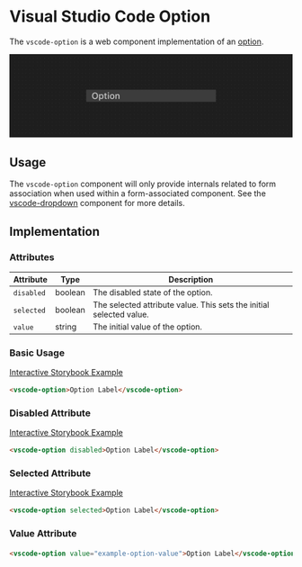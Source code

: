 # Visual Studio Code Option

The `vscode-option` is a web component implementation of an [option](https://w3c.github.io/aria/#option).

![Option hero](/docs/assets/option-hero.png)

## Usage

The `vscode-option` component will only provide internals related to form association when used within a form-associated component. See the [vscode-dropdown](../dropdown/README.md) component for more details.

## Implementation

### Attributes

| Attribute  | Type    | Description                                                         |
| ---------- | ------- | ------------------------------------------------------------------- |
| `disabled` | boolean | The disabled state of the option.                                   |
| `selected` | boolean | The selected attribute value. This sets the initial selected value. |
| `value`    | string  | The initial value of the option.                                    |

### Basic Usage

[Interactive Storybook Example](https://microsoft.github.io/vscode-webview-ui-toolkit/?path=/story/library-option--default)

```html
<vscode-option>Option Label</vscode-option>
```

### Disabled Attribute

[Interactive Storybook Example](https://microsoft.github.io/vscode-webview-ui-toolkit/?path=/story/library-option--with-disabled)

```html
<vscode-option disabled>Option Label</vscode-option>
```

### Selected Attribute

[Interactive Storybook Example](https://microsoft.github.io/vscode-webview-ui-toolkit/?path=/story/library-option--with-selected)

```html
<vscode-option selected>Option Label</vscode-option>
```

### Value Attribute

```html
<vscode-option value="example-option-value">Option Label</vscode-option>
```
